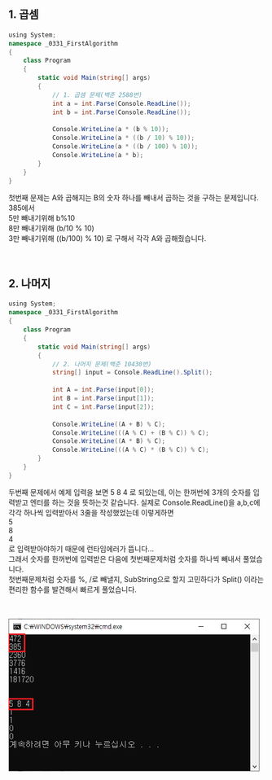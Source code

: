 ## 1. 곱셈 <br>
```C#
﻿using System;
namespace _0331_FirstAlgorithm
{
    class Program
    {
        static void Main(string[] args)
        {
            // 1. 곱셈 문제(백준 2588번)
            int a = int.Parse(Console.ReadLine());
            int b = int.Parse(Console.ReadLine());

            Console.WriteLine(a * (b % 10));
            Console.WriteLine(a * ((b / 10) % 10));
            Console.WriteLine(a * ((b / 100) % 10));
            Console.WriteLine(a * b);
        }
    }
}
```

첫번째 문제는 A와 곱해지는 B의 숫자 하나를 빼내서 곱하는 것을 구하는 문제입니다. <br>
385에서 <br> 5만 빼내기위해 b%10 <br>
        8만 빼내기위해 (b/10 % 10) <br>
        3만 빼내기위해 ((b/100) % 10) 로 구해서 각각 A와 곱해줬습니다.<br><br><br>


## 2. 나머지 <br>
```C#
﻿using System;
namespace _0331_FirstAlgorithm
{
    class Program
    {
        static void Main(string[] args)
        {
            // 2. 나머지 문제(백준 10430번)
            string[] input = Console.ReadLine().Split();

            int A = int.Parse(input[0]);
            int B = int.Parse(input[1]);
            int C = int.Parse(input[2]);

            Console.WriteLine((A + B) % C);
            Console.WriteLine(((A % C) + (B % C)) % C);
            Console.WriteLine((A * B) % C);
            Console.WriteLine(((A % C) * (B % C)) % C);
        }
    }
}

```

두번째 문제에서 예제 입력을 보면 5 8 4 로 되있는데, 이는 한꺼번에 3개의 숫자를 입력받고 엔터를 하는 것을 뜻하는것 같습니다.
실제로 Console.ReadLine()을 a,b,c에 각각 하나씩 입력받아서 3줄을 작성했었는데 이렇게하면 <br>
5 <br>
8 <br>
4 <br>
로 입력받아야하기 때문에 런타임에러가 뜹니다...<br>
그래서 숫자를 한꺼번에 입력받은 다음에 첫번째문제처럼 숫자를 하나씩 빼내서 풀었습니다. <br>
첫번째문제처럼 숫자를 %, /로 빼낼지, SubString으로 할지 고민하다가 Split() 이라는 편리한 함수를 발견해서 빠르게 풀었습니다.<br><br><br>


![첫번째문제](https://github.com/jacksimuse/IoT_Study/blob/main/Algorithm/0331/%EC%84%9C%EB%8F%99%EC%9A%B0/0331_FirstAlgorithm/FirstAlgorithm.png)
